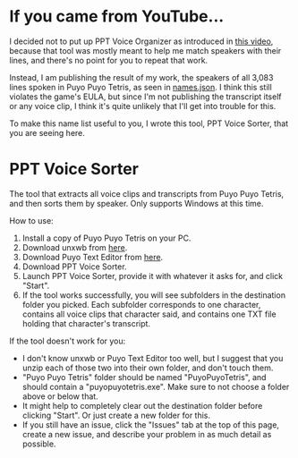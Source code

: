 # If you came from YouTube...
I decided not to put up PPT Voice Organizer as introduced in [this video](https://www.youtube.com/watch?v=lmLvdla_hSw), because that tool was mostly meant to help me match speakers with their lines, and there's no point for you to repeat that work.

Instead, I am publishing the result of my work, the speakers of all 3,083 lines spoken in Puyo Puyo Tetris, as seen in [names.json](https://github.com/macmillan333/ppt-voice-sorter/blob/master/PPTVoiceSorter/PPTVoiceSorter/Resources/names.json). I think this still violates the game's EULA, but since I'm not publishing the transcript itself or any voice clip, I think it's quite unlikely that I'll get into trouble for this.

To make this name list useful to you, I wrote this tool, PPT Voice Sorter, that you are seeing here.
# PPT Voice Sorter
The tool that extracts all voice clips and transcripts from Puyo Puyo Tetris, and then sorts them by speaker. Only supports Windows at this time.

How to use:

1. Install a copy of Puyo Puyo Tetris on your PC.
2. Download unxwb from [here](http://aluigi.altervista.org/papers/unxwb.zip).
3. Download Puyo Text Editor from [here](https://github.com/nickworonekin/puyo-text-editor/releases).
4. Download PPT Voice Sorter.
5. Launch PPT Voice Sorter, provide it with whatever it asks for, and click "Start".
6. If the tool works successfully, you will see subfolders in the destination folder you picked. Each subfolder corresponds to one character, contains all voice clips that character said, and contains one TXT file holding that character's transcript.

If the tool doesn't work for you:

* I don't know unxwb or Puyo Text Editor too well, but I suggest that you unzip each of those two into their own folder, and don't touch them.
* "Puyo Puyo Tetris" folder should be named "PuyoPuyoTetris", and should contain a "puyopuyotetris.exe". Make sure to not choose a folder above or below that.
* It might help to completely clear out the destination folder before clicking "Start". Or just create a new folder for this.
* If you still have an issue, click the "Issues" tab at the top of this page, create a new issue, and describe your problem in as much detail as possible.